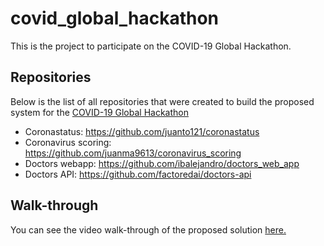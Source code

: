 # covid_global_hackathon
This is the project to participate on the COVID-19 Global Hackathon.

## Repositories
Below is the list of all repositories that were created to build the proposed system for the [COVID-19 Global Hackathon](https://covid-global-hackathon.devpost.com/)
- Coronastatus: https://github.com/juanto121/coronastatus
- Coronavirus scoring: https://github.com/juanma9613/coronavirus_scoring
- Doctors webapp: https://github.com/ibalejandro/doctors_web_app
- Doctors API: https://github.com/factoredai/doctors-api

## Walk-through
You can see the video walk-through of the proposed solution [here.](https://www.youtube.com/watch?v=TmYd_TsAXD0&feature=youtu.be)
